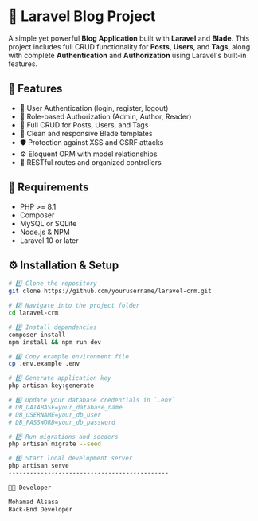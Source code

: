 # 📰 Laravel Blog Project
A simple yet powerful **Blog Application** built with **Laravel** and **Blade**. This project includes full CRUD functionality for **Posts**, **Users**, and **Tags**, along with complete **Authentication** and **Authorization** using Laravel's built-in features.

## 🚀 Features
- 🔐 User Authentication (login, register, logout)
- 🧩 Role-based Authorization (Admin, Author, Reader)
- 📝 Full CRUD for Posts, Users, and Tags
- 🎨 Clean and responsive Blade templates
- 🛡️ Protection against XSS and CSRF attacks
- ⚙️ Eloquent ORM with model relationships
- 📁 RESTful routes and organized controllers

## 🧱 Requirements
- PHP >= 8.1  
- Composer  
- MySQL or SQLite  
- Node.js & NPM  
- Laravel 10 or later

## ⚙️ Installation & Setup
```bash
# 1️⃣ Clone the repository
git clone https://github.com/yourusername/laravel-crm.git

# 2️⃣ Navigate into the project folder
cd laravel-crm

# 3️⃣ Install dependencies
composer install
npm install && npm run dev

# 4️⃣ Copy example environment file
cp .env.example .env

# 5️⃣ Generate application key
php artisan key:generate

# 6️⃣ Update your database credentials in `.env`
# DB_DATABASE=your_database_name
# DB_USERNAME=your_db_user
# DB_PASSWORD=your_db_password

# 7️⃣ Run migrations and seeders
php artisan migrate --seed

# 8️⃣ Start local development server
php artisan serve
---------------------------------------------

🧑‍💻 Developer

Mohamad Alsasa
Back-End Developer
